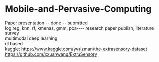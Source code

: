 # Mobile-and-Pervasive-Computing

Paper presentation -- done -- submitted<br/>
log reg, knn, rf, kmenas, gmm, pca---- research paper publish, literature survey<br/>
multimodal deep learning<br/>
dl based<br/>
kaggle: https://www.kaggle.com/yvaizman/the-extrasensory-dataset <br/>
https://github.com/xxuanwang/ExtraSensory

